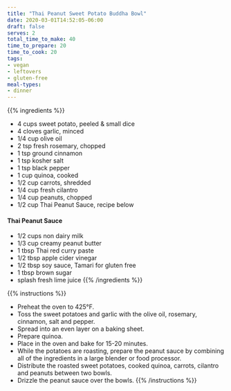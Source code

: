 ```yaml
---
title: "Thai Peanut Sweet Potato Buddha Bowl"
date: 2020-03-01T14:52:05-06:00
draft: false
serves: 2
total_time_to_make: 40
time_to_prepare: 20
time_to_cook: 20
tags:
- vegan
- leftovers
- gluten-free
meal-types:
- dinner
---
```


{{% ingredients %}}
- 4 cups sweet potato, peeled & small dice
- 4 cloves garlic, minced
- 1/4 cup olive oil
- 2 tsp fresh rosemary, chopped
- 1 tsp ground cinnamon
- 1 tsp kosher salt
- 1 tsp black pepper
- 1 cup quinoa, cooked
- 1/2 cup carrots, shredded
- 1/4 cup fresh cilantro
- 1/4 cup peanuts, chopped
- 1/2 cup Thai Peanut Sauce, recipe below
#### Thai Peanut Sauce
- 1/2 cups non dairy milk
- 1/3 cup creamy peanut butter
- 1 tbsp Thai red curry paste
- 1/2 tbsp apple cider vinegar
- 1/2 tbsp soy sauce, Tamari for gluten free
- 1 tbsp brown sugar
- splash fresh lime juice
{{% /ingredients %}}

{{% instructions %}}
- Preheat the oven to 425°F.
- Toss the sweet potatoes and garlic with the olive oil, rosemary, cinnamon, salt and pepper.
- Spread into an even layer on a baking sheet.
- Prepare quinoa.
- Place in the oven and bake for 15-20 minutes.
- While the potatoes are roasting, prepare the peanut sauce by combining all of the ingredients in a large blender or food processor.
- Distribute the roasted sweet potatoes, cooked quinoa, carrots, cilantro and peanuts between two bowls.
- Drizzle the peanut sauce over the bowls.
{{% /instructions %}}
